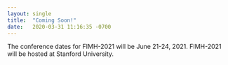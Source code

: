 ```yaml
---
layout: single
title:  "Coming Soon!"
date:   2020-03-31 11:16:35 -0700
---
```


The conference dates for FIMH-2021 will be June 21-24, 2021. FIMH-2021 will be hosted at Stanford University.
